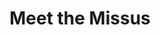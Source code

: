 ---
title: Meet the Missus
year: 1927
opening_date: 1927-01-18
closing_date: 1927-01-19
layout: productions
image:
image_caption:
image_credit:
playbill:
category:
Theatre: Theatre Jacksonville
cast:
  Dolly Doyle: Fannie Mae Snyder
  Bert La Motte: Harry Lewis
  Ruby La Motte: Lotta Gould Boston
crew:
  Director: Tracy L'Engle
  Scenery: Mrs. Strawn Perry
  Lighting:
    - L.B. Pratt
    - Martha Race
  Props: Mrs. A.S. Peatross
external_links:
---
